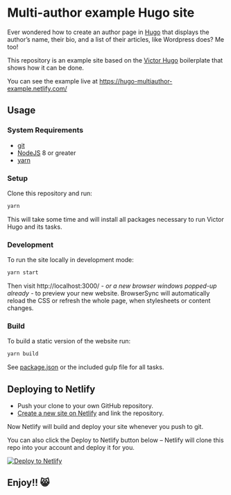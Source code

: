 # Multi-author example Hugo site

Ever wondered how to create an author page in [Hugo](https://gohugo.io/) that
displays the author’s name, their bio, and a list of their articles, like
Wordpress does? Me too!

This repository is an example site based on the
[Victor Hugo](https://github.com/netlify/victor-hugo) boilerplate that shows
how it can be done.

You can see the example live at https://hugo-multiauthor-example.netlify.com/

## Usage

### System Requirements

* [git](https://git-scm.com)
* [NodeJS](nodejs.org) 8 or greater
* [yarn](yarnpkg.com)

### Setup

Clone this repository and run:

```bash
yarn
```

This will take some time and will install all packages necessary to run Victor
Hugo and its tasks.

### Development

To run the site locally in development mode:

```bash
yarn start
```

Then visit http://localhost:3000/ *- or a new browser windows popped-up already -*
to preview your new website. BrowserSync will automatically reload the CSS or
refresh the whole page, when stylesheets or content changes.

### Build

To build a static version of the website run:

```bash
yarn build
```

See [package.json](package.json#L7) or the included gulp file for all tasks.

## Deploying to Netlify

- Push your clone to your own GitHub repository.
- [Create a new site on Netlify](https://app.netlify.com/start) and link the repository.

Now Netlify will build and deploy your site whenever you push to git.

You can also click the Deploy to Netlify button below – Netlify will clone
this repo into your account and deploy it for you.

[![Deploy to Netlify](https://www.netlify.com/img/deploy/button.svg)](https://app.netlify.com/start/deploy?repository=https://github.com/imorente/hugo-multiauthor-example)


## Enjoy!! 😸
